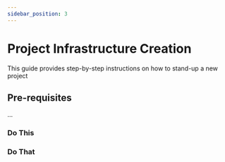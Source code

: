 ```yaml
---
sidebar_position: 3
---
```


# Project Infrastructure Creation

This guide provides step-by-step instructions on how to stand-up a new project

## Pre-requisites

...

### Do This

### Do That
